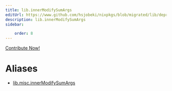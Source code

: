```yaml
---
title: lib.innerModifySumArgs
editUrl: https://www.github.com/hsjobeki/nixpkgs/blob/migrated/lib/deprecated.nix#L138C24
description: lib.innerModifySumArgs
sidebar:

    order: 8
---
```


<a href="https://www.github.com/hsjobeki/nixpkgs/blob/migrated/lib/deprecated.nix#L138C24">Contribute Now!</a>


# Aliases

- [lib.misc.innerModifySumArgs](/nix-doc-comments/reference/lib/misc/lib-misc-innermodifysumargs)


